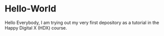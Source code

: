 # Hello-World
Hello Everybody, I am trying out my very first depository as a tutorial in the Happy Digital X (HDX) course.
